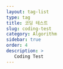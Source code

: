 ```yaml
---
layout: tag-list
type: tag
title: 코딩 테스트
slug: coding-test
category: Algorithm
sidebar: true
order: 4
description: >
   Coding Test
---
```

